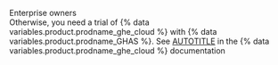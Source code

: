 Enterprise owners <br> Otherwise, you need a trial of {% data variables.product.prodname_ghe_cloud %} with {% data variables.product.prodname_GHAS %}. See [AUTOTITLE](/enterprise-cloud@latest/admin/overview/setting-up-a-trial-of-github-enterprise-cloud) in the {% data variables.product.prodname_ghe_cloud %} documentation
